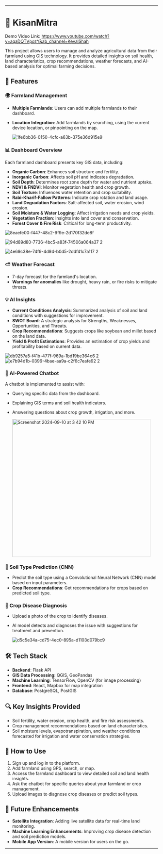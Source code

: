 
---

# 🌾 KisanMitra

Demo Video Link:
https://www.youtube.com/watch?v=aqaDQTVpozY&ab_channel=KevalShah

This project allows users to manage and analyze agricultural data from their farmland using GIS technology. It provides detailed insights on soil health, land characteristics, crop recommendations, weather forecasts, and AI-based analysis for optimal farming decisions.

## 🚀 Features

### 🌍 Farmland Management
- **Multiple Farmlands**: Users can add multiple farmlands to their dashboard.
- **Location Integration**: Add farmlands by searching, using the current device location, or pinpointing on the map.

  ![1fe6bb36-0150-4cfc-a63b-375e36d915e9](https://github.com/user-attachments/assets/7b031788-977c-4c4f-bb19-e15fcd9e6312)

  
### 📊 Dashboard Overview
Each farmland dashboard presents key GIS data, including:
- **Organic Carbon**: Enhances soil structure and fertility.
- **Inorganic Carbon**: Affects soil pH and indicates degradation.
- **Soil Depth**: Determines root zone depth for water and nutrient uptake.
- **NDVI & FNDVI**: Monitor vegetation health and crop growth.
- **Soil Texture**: Influences water retention and crop suitability.
- **Rabi-Kharif-Fallow Patterns**: Indicate crop rotation and land usage.
- **Land Degradation Factors**: Salt-affected soil, water erosion, wind erosion.
- **Soil Moisture & Water Logging**: Affect irrigation needs and crop yields.
- **Vegetation Fraction**: Insights into land cover and conservation.
- **Forest Cover & Fire Risk**: Critical for long-term productivity.

![8eaefe00-f447-48c2-9f9e-2d170f32de8f](https://github.com/user-attachments/assets/4e116689-15f4-441d-a611-9c651c6e94e3)

![94d89d80-7736-4bc5-a83f-74506a064a37 2](https://github.com/user-attachments/assets/d17bd35a-c423-4379-8ec4-1ecf235a513e)

![4e69c38e-74f9-4d94-b0d5-2ddf41c7a117 2](https://github.com/user-attachments/assets/14e18206-1f0e-4461-ad17-1ffe4cc5cda6)

### ⛅ Weather Forecast
- 7-day forecast for the farmland's location.
- **Warnings for anomalies** like drought, heavy rain, or fire risks to mitigate threats.

### 💡 AI Insights
- **Current Conditions Analysis**: Summarized analysis of soil and land conditions with suggestions for improvement.
- **SWOT Board**: A strategic analysis for Strengths, Weaknesses, Opportunities, and Threats.
- **Crop Recommendations**: Suggests crops like soybean and millet based on the land data.
- **Yield & Profit Estimations**: Provides an estimation of crop yields and profitability based on current data.

![db9257a5-f41b-477f-969a-1bd19be364c6 2](https://github.com/user-attachments/assets/d3e8640e-d1bd-47d3-8a74-32928f3a13e3)
![e7b94d1b-0396-4bae-aa9a-c2f6c7eafe92 2](https://github.com/user-attachments/assets/7a9b07fb-dbe7-4aa7-8ccd-16bb8b560728)

### 🤖 AI-Powered Chatbot
A chatbot is implemented to assist with:
- Querying specific data from the dashboard.
- Explaining GIS terms and soil health indicators.
- Answering questions about crop growth, irrigation, and more.

  <img width="455" alt="Screenshot 2024-09-10 at 3 42 10 PM" src="https://github.com/user-attachments/assets/f3dccefb-751a-4255-b0fa-70b13cddaba4">

### 🌱 Soil Type Prediction (CNN)
- Predict the soil type using a Convolutional Neural Network (CNN) model based on input parameters.
- **Crop Recommendations**: Get recommendations for crops based on predicted soil type.

### 📸 Crop Disease Diagnosis
- Upload a photo of the crop to identify diseases.
- AI model detects and diagnoses the issue with suggestions for treatment and prevention.

  ![d5c5e34a-cd75-4ec0-895a-d1103d079bc9](https://github.com/user-attachments/assets/4234f769-798e-4e5a-bec8-1d0b048ac9a6)

## 🛠 Tech Stack
- **Backend**: Flask API
- **GIS Data Processing**: QGIS, GeoPandas
- **Machine Learning**: TensorFlow, OpenCV (for image processing)
- **Frontend**: React, Mapbox for map integration
- **Database**: PostgreSQL, PostGIS

## 🔍 Key Insights Provided
- Soil fertility, water erosion, crop health, and fire risk assessments.
- Crop management recommendations based on land characteristics.
- Soil moisture levels, evapotranspiration, and weather conditions forecasted for irrigation and water conservation strategies.

## 🎯 How to Use
1. Sign up and log in to the platform.
2. Add farmland using GPS, search, or map.
3. Access the farmland dashboard to view detailed soil and land health insights.
4. Ask the chatbot for specific queries about your farmland or crop management.
5. Upload images to diagnose crop diseases or predict soil types.

## 🔮 Future Enhancements
- **Satellite Integration**: Adding live satellite data for real-time land monitoring.
- **Machine Learning Enhancements**: Improving crop disease detection and soil prediction models.
- **Mobile App Version**: A mobile version for users on the go.

---
